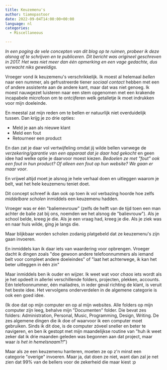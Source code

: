 ```yaml
---
title: Keuzemenu's
author: tiamopastoor
date: 2022-09-04T14:00:00+00:00
language: nl
categories:
  - Miscellaneous

---
```

_In een poging de vele concepten van dit blog op te ruimen, probeer ik deze alsnog af te schrijven en te publiceren. Dit bericht was origineel geschreven in 2017. Het was niet meer dan één opmerking en een vage gedachte, dus verwacht niks geweldigs._

Vroeger vond ik keuzemenu's verschrikkelijk. Ik moest al helemaal _bellen_ naar een nummer, als gefrustreerde tiener _sociaal contact_ hebben met een of andere assistente aan de andere kant, maar dat was niet genoeg. Ik moest nauwgezet luisteren naar een stem opgenomen met een krakende incapabele microfoon om te ontcijferen welk getalletje ik moet indrukken voor mijn doeleinde.

En meestal zat mijn reden om te bellen er natuurlijk niet overduidelijk tussen. Dan krijg je zo drie opties:

  * Meld je aan als nieuwe klant
  * Meld een fout
  * Retourneer een product

En dan zat je daar vol vertwijfeling omdat jij wilde bellen vanwege de _verzekering/garantie van een apparaat dat je daar had gekocht_ en geen idee had welke optie je daarvoor moest kiezen. _Bedoelen ze met "fout" ook een fout in hun product? Of alleen een fout op hun website? We gaan er maar voor_.

En vrijwel altijd moet je alsnog je hele verhaal doen en uitleggen waarom je belt, wat het hele keuzemenu teniet doet.

Dit concept schreef ik dan ook op toen ik vol verbazing hoorde hoe zelfs _middelbare scholen_ inmiddels een keuzemenu hadden.

Vroeger was er één "baliemevrouw" (zelfs de helft van de tijd toen een man achter de balie zat bij ons, noemden we het alsnog de "balievrouw"). Als je school belde, kreeg je die. Als je een vraag had, kreeg je die. Als je ziek was en naar huis wilde, ging je langs die.

Maar blijkbaar worden scholen zodanig platgebeld dat ze keuzemenu's zijn gaan invoeren.

En inmiddels kan ik daar iets van waardering voor opbrengen. Vroeger dacht ik dingen zoals "doe gewoon andere telefoonnummers als iemand belt voor compleet andere doeleindes" of "laat het achterwege, ik kan het beter uitleggen in één zin"

Maar inmiddels ben ik ouder en wijzer. Ik weet wat voor _chaos_ iets wordt als je het opdeelt in allerlei verschillende folders, projecten, plekken, accounts. Eén telefoonnummer, één mailadres, in ieder geval richting de klant, is veruit het beste idee. Het vervolgens onderverdelen in de algemene categorie is ook een goed idee.

(Ik doe dat op mijn computer en op al mijn websites. Alle folders op mijn computer zijn leeg, behalve mijn "Documenten" folder. Die bevat zes folders: Administration, Personal, Music, Programming, Design, Writing. De zes algemene dingen die ik doe of waarvoor ik een computer moet gebruiken. Sinds ik dit doe, is de computer zóveel sneller en beter te navigeren, en ben ik gestopt met mijn maandelijkse routine van "huh ik weet zeker dat ik drie maanden geleden was begonnen aan dat project, maar waar _is het in hemelsnaam?!_")

Maar als ze een keuzemenu hanteren, moeten ze op z'n minst een categorie "overige" invoeren. Maar ja, dat doen ze niet, want dan zal je net zien dat 99% van de bellers voor de zekerheid die maar kiest :p